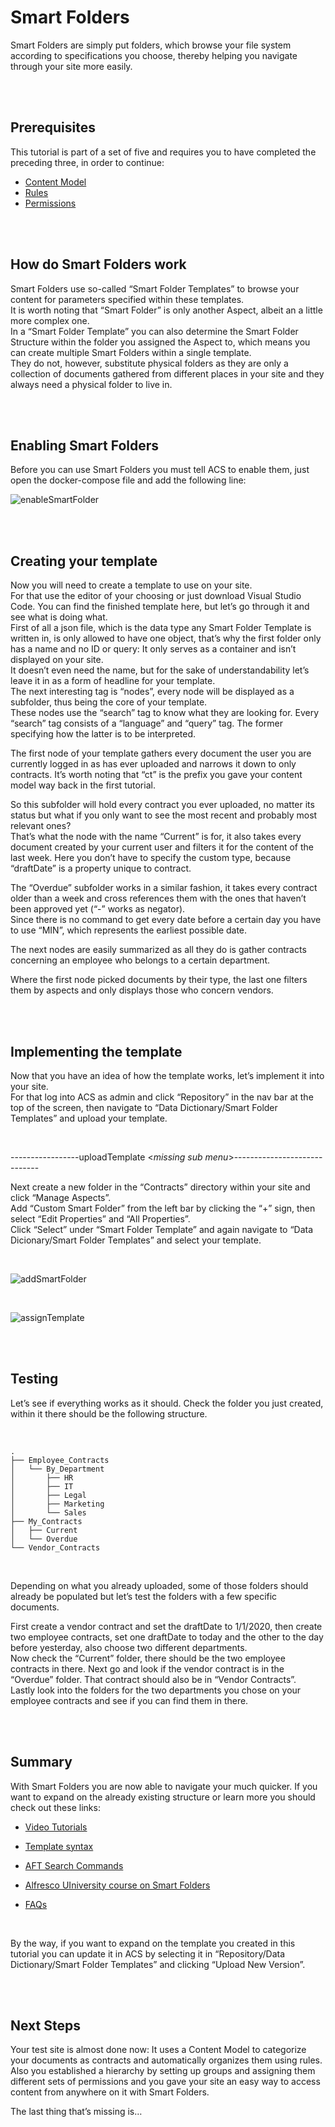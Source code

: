# Smart Folders

Smart Folders are simply put folders, which browse your file system according to specifications 
you choose, thereby helping you navigate through your site more easily.

<br>
<br>

## Prerequisites

This tutorial is part of a set of five and requires you to have completed the preceding three, in order to continue:
- [Content Model](contentModel.md)
- [Rules](settingRules.md)
- [Permissions](permissions.md)

<br>
<br>

## How do Smart Folders work

Smart Folders use so-called “Smart Folder Templates” to browse your content for parameters specified within these templates.  
It is worth noting that “Smart Folder” is only another Aspect, albeit an a little more complex one.  
In a “Smart Folder Template” you can also determine the Smart Folder Structure within the folder you assigned the Aspect to, which means you can create multiple Smart Folders within a single template.  
They do not, however, substitute physical folders as they are only a collection of documents gathered from different places in your site and they always need a physical folder to live in.

<br>
<br>

## Enabling Smart Folders

Before you can use Smart Folders you must tell ACS to enable them, just open the docker-compose file and add the following line:

![enableSmartFolder](../../images/enableSmart.png)

<br>
<br>

## Creating your template
Now you will need to create a template to use on your site.  
For that use the editor of your choosing or just download Visual Studio Code. 
You can find the finished template here, but let’s go through it and see what is doing what.  
First of all a json file, which is the data type any Smart Folder Template is written in, is only allowed to have one object, that’s why the first folder only has a name and no ID or query: It only serves as a container and isn’t displayed on your site.  
It doesn’t even need the name, but for the sake of understandability let’s leave it in as a form of headline for your template.  
The next interesting tag is “nodes”, every node will be displayed as a subfolder, thus being the core of your template.  
These nodes use the “search” tag to know what they are looking for. Every “search” tag consists of a “language” and “query” tag. The former specifying how the latter is to be interpreted.  

The first node of your template gathers every document the user you are currently logged in as has ever uploaded and narrows it down to only contracts. It’s worth noting that “ct” is the prefix you gave your content model way back in the first tutorial.

So this subfolder will hold every contract you ever uploaded, no matter its status but what if you only want to see the most recent and probably most relevant ones?  
That’s what the node with the name “Current” is for, it also takes every document created by your current user and filters it for the content of the last week. 
Here you don’t have to specify the custom type, because “draftDate” is a property unique to contract.

The “Overdue” subfolder works in a similar fashion, it takes every contract older than a week and cross references them with the ones that haven’t been approved yet (“-” works as negator).  
Since there is no command to get every date before a certain day you have to use “MIN”, which represents the earliest possible date.

The next nodes are easily summarized as all they do is gather contracts concerning an employee who belongs to a certain department.

Where the first node picked documents by their type, the last one filters them by aspects and only displays those who concern vendors.

<br>
<br>

## Implementing the template
Now that you have an idea of how the template works, let’s implement it into your site.  
For that log into ACS as admin and click “Repository” in the nav bar at the top of the screen, then navigate to “Data Dictionary/Smart Folder Templates” and upload your template.

<br>

-----------------uploadTemplate <*missing sub menu*>-----------------------------

Next create a new folder in the “Contracts” directory within your site and click “Manage Aspects”.  
Add “Custom Smart Folder” from the left bar by clicking the “+” sign, then select “Edit Properties” and “All Properties”.  
Click “Select” under “Smart Folder Template” and again navigate to “Data Dicionary/Smart Folder Templates” and select your template.

<br>

![addSmartFolder](../../images/addSmartFolder.gif)

<br>

![assignTemplate](../../images/assignTemplate.gif)

<br>
<br>

## Testing

Let’s see if everything works as it should. Check the folder you just created, within it there should be the following structure.

<br>

```
.
├── Employee_Contracts
│   └── By_Department
│       ├── HR
│       ├── IT
│       ├── Legal
│       ├── Marketing
│       └── Sales
├── My_Contracts
│   ├── Current
│   └── Overdue
└── Vendor_Contracts
```
<br>

Depending on what you already uploaded, some of those folders should already be populated but let’s test the folders with a few specific documents.

First create a vendor contract and set the draftDate to 1/1/2020, then create two employee contracts, set one draftDate to today and the other to the day before yesterday, also choose two different departments.  
Now check the “Current” folder, there should be the two employee contracts in there. Next go and look if the vendor contract is in the “Overdue” folder.
That contract should also be in “Vendor Contracts”.  
Lastly look into the folders for the two departments you chose on your employee contracts and see if you can find them in there.

<br>
<br>

## Summary

With Smart Folders you are now able to navigate your much quicker. If you want to expand on the already existing structure or learn more you should check out these links:

- [Video Tutorials](https://docs.alfresco.com/5.1/topics/smart-video-tutorials.html)
  
- [Template syntax](https://docs.alfresco.com/5.1/concepts/sf-ref-template-guidance.html)
  
- [AFT Search Commands](https://docs.alfresco.com/search-enterprise/concepts/searchsyntax-intro.html)
  
- [Alfresco UIniversity course on Smart Folders](https://university.alfresco.com/acs-share-smart-folders)
  
- [FAQs](https://docs.alfresco.com/5.1/references/sf-tech-faqs.html)

<br>

By the way, if you want to expand on the template you created in this tutorial you can update it in ACS by selecting it in “Repository/Data Dictionary/Smart Folder Templates” and clicking “Upload New Version”.

<br>
<br>

## Next Steps

Your test site is almost done now: It uses a Content Model to categorize your documents as contracts and automatically organizes them using rules.  
Also you established a hierarchy by setting up groups and assigning them different sets of permissions and you gave your site an easy way to access content from anywhere on it with Smart Folders.

The last thing that’s missing is…

